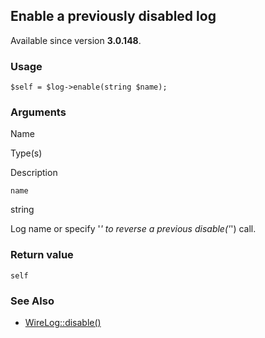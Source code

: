 Enable a previously disabled log
--------------------------------

Available since version **3.0.148**.

### Usage

    $self = $log->enable(string $name);

### Arguments

Name

Type(s)

Description

`name`

string

Log name or specify '_' to reverse a previous disable('_') call.

### Return value

`self`

### See Also

*   [WireLog::disable()](/api/ref/wire-log/disable/)

